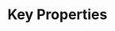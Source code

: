 # Key Properties

<p conref="conref/product-overview-introduction.dita#product-intro/key-property">
